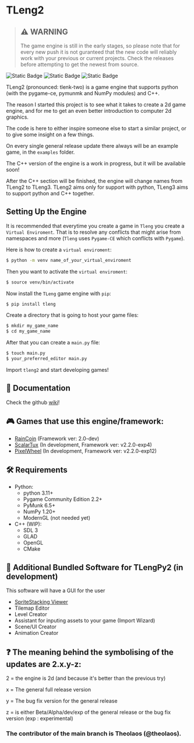 # TLeng2

> ## :warning: WARNING 
>
> The game engine is still in the early stages, so please note that for every new push it is not guranteed that the new code will reliably work with your previous or current projects. Check the releases before attempting to get the newest from source.

 ![Static Badge](https://img.shields.io/badge/pip_install-tleng-blue?style=flat) ![Static Badge](https://img.shields.io/badge/licence-MIT-blue?style=flat) ![Static Badge](https://img.shields.io/badge/python-3.11_3.12-blue?style=flat&logo=python)



TLeng2 (pronounced: tlenk-two) is a game engine that supports python (with the pygame-ce, pymunmk and NumPy modules) and C++. 

The reason I started this project is to see what it takes to create a 2d game engine, and for me to get an even better introduction to computer 2d graphics.

The code is here to either inspire someone else to start a similar project, or to give some insight on a few things.

On every single general release update there always will be an example game, in the `examples` folder.

The C++ version of the engine is a work in progress, but it will be available soon! 

After the C++ section will be finished, the engine will change names from TLeng2 to TLeng3. TLeng2 aims only for support with python, TLeng3 aims to support python and C++ together.

## Setting Up the Engine

It is recommended that everytime you create a game in `Tleng` you create a `Virtual Enviroment`. That is to resolve any conflicts that might arise from namespaces and more (`Tleng` uses `Pygame-CE` which conflicts with `Pygame`).

Here is how to create a `virtual enviroment`:
```bash
$ python -m venv name_of_your_virtual_enviroment
```

Then you want to activate the `virtual enviroment`:
```bash
$ source venv/bin/activate
```

Now install the `TLeng` game engine with `pip`:
```bash
$ pip install tleng
```

Create a directory that is going to host your game files:
```bash
$ mkdir my_game_name
$ cd my_game_name
```

After that you can create a `main.py` file:

```bash
$ touch main.py
$ your_preferred_editor main.py
```

Import `tleng2` and start developing games!

## 📖 Documentation

Check the github [wiki](https://github.com/tl-ecosystem/tleng/wiki)!

## 🎮 Games that use this engine/framework:

- [RainCoin](https://github.com/theolaos/RainCoin) (Framework ver: 2.0-dev)
- [ScalarTux](https://github.com/theolaos/ScalarTux) (In development, Framework ver: v2.2.0-exp4)
- [PixelWheel](https://github.com/Omilos-Plhroforikis-17o-GEL-13o-GYM/pixel-wheel) (In development, Framework ver: v2.2.0-exp12)

## 🛠️ Requirements
- Python:
  - python 3.11+
  - Pygame Community Edition 2.2+
  - PyMunk 6.5+
  - NumPy 1.20+
  - ModernGL (not needed yet)
- C++ (WIP):
  - SDL 3
  - GLAD
  - OpenGL
  - CMake

## 💾 Additional Bundled Software for TLengPy2 (in development)

This software will have a GUI for the user

- [SpriteStacking Viewer](https://github.com/Omilos-Plhroforikis-17o-GEL-13o-GYM/sprite-stack-viewer)
- Tilemap Editor
- Level Creator
- Assistant for inputing assets to your game (Import Wizard)
- Scene/UI Creator
- Animation Creator

## ❓ The meaning behind the symbolising of the updates are 2.x.y-z:

2 = the engine is 2d (and because it's better than the previous try)

x = The general full release version 

y = The bug fix version for the general release

z = is either Beta/Alpha/dev/exp of the general release or the bug fix version (exp : experimental)
 
### The contributor of the main branch is Theolaos (@theolaos).
